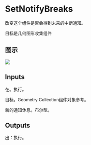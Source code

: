 # SetNotifyBreaks

改变这个组件是否会得到未来的中断通知。

目标是几何图形收集组件

## 图示

![]($-20221218-20285085.png)

## Inputs

在。执行。

目标。Geometry Collection组件对象参考。

新的通知休息。布尔型。  

## Outputs

出：执行。
